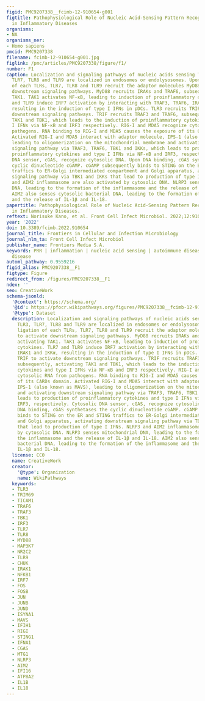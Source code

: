 ```yaml
---
figid: PMC9207338__fcimb-12-910654-g001
figtitle: Pathophysiological Role of Nucleic Acid-Sensing Pattern Recognition Receptors
  in Inflammatory Diseases
organisms:
- NA
organisms_ner:
- Homo sapiens
pmcid: PMC9207338
filename: fcimb-12-910654-g001.jpg
figlink: /pmc/articles/PMC9207338/figure/f1/
number: F1
caption: Localization and signaling pathways of nucleic acids sensing TLRs. TLR3,
  TLR7, TLR8 and TLR9 are localized in endosomes or endolysosomes. Upon ligands ligation
  of each TLRs, TLR7, TLR8 and TLR9 recruit the adaptor molecules MyD88 to activate
  downstream signaling pathways. MyD88 recruits IRAKs and TRAF6, subsequently activating
  TAK1. TAK1 activates NF-κB, leading to induction of proinflammatory cytokines. TLR7
  and TLR9 induce IRF7 activation by interacting with TRAF3, TRAF6, IRAK1 and IKKα,
  resulting in the induction of type I IFNs in pDCs. TLR3 recruits TRIF to activate
  downstream signaling pathways. TRIF recruits TRAF3 and TRAF6, subsequently, activating
  TAK1 and TBK1, which leads to the induction of proinflammatory cytokines and type
  I IFNs via NF-κB and IRF3 respectively. RIG-I and MDA5 recognize cytosolic RNA from
  pathogens. RNA binding to RIG-I and MDA5 causes the exposure of its CARDs domain.
  Activated RIG-I and MDA5 interact with adaptor molecule, IPS-1 (also known as MAVS),
  leading to oligomerization on the mitochondrial membrane and activating downstream
  signaling pathway via TRAF3, TRAF6, TBK1 and IKKs, which leads to production of
  proinflammatory cytokines and type I IFNs via NF-κB and IRF3, respectively. Cytosolic
  DNA sensor, cGAS, recognize cytosolic DNA. Upon DNA binding, cGAS synthetases the
  cyclic dinucleotide cGAMP. cGAMP subsequently binds to STING on the ER and STING
  traffics to ER-Golgi intermediated compartment and Golgi apparatus, activating downstream
  signaling pathway via TBK1 and IKKs that lead to production of type I IFNs. NLRP3
  and AIM2 inflammasome are also activated by cytosolic DNA. NLRP3 senses mitochondrial
  DNA, leading to the formation of the inflammasome and the release of IL-1β and IL-18.
  AIM2 also senses cytosolic bacterial DNA, leading to the formation of the inflammasome
  and the release of IL-1β and IL-18.
papertitle: Pathophysiological Role of Nucleic Acid-Sensing Pattern Recognition Receptors
  in Inflammatory Diseases.
reftext: Norisuke Kano, et al. Front Cell Infect Microbiol. 2022;12:910654.
year: '2022'
doi: 10.3389/fcimb.2022.910654
journal_title: Frontiers in Cellular and Infection Microbiology
journal_nlm_ta: Front Cell Infect Microbiol
publisher_name: Frontiers Media S.A.
keywords: PRR | inflammation | nucleic acid sensing | autoimmune disease | autoinflammatory
  disease
automl_pathway: 0.9559216
figid_alias: PMC9207338__F1
figtype: Figure
redirect_from: /figures/PMC9207338__F1
ndex: ''
seo: CreativeWork
schema-jsonld:
  '@context': https://schema.org/
  '@id': https://pfocr.wikipathways.org/figures/PMC9207338__fcimb-12-910654-g001.html
  '@type': Dataset
  description: Localization and signaling pathways of nucleic acids sensing TLRs.
    TLR3, TLR7, TLR8 and TLR9 are localized in endosomes or endolysosomes. Upon ligands
    ligation of each TLRs, TLR7, TLR8 and TLR9 recruit the adaptor molecules MyD88
    to activate downstream signaling pathways. MyD88 recruits IRAKs and TRAF6, subsequently
    activating TAK1. TAK1 activates NF-κB, leading to induction of proinflammatory
    cytokines. TLR7 and TLR9 induce IRF7 activation by interacting with TRAF3, TRAF6,
    IRAK1 and IKKα, resulting in the induction of type I IFNs in pDCs. TLR3 recruits
    TRIF to activate downstream signaling pathways. TRIF recruits TRAF3 and TRAF6,
    subsequently, activating TAK1 and TBK1, which leads to the induction of proinflammatory
    cytokines and type I IFNs via NF-κB and IRF3 respectively. RIG-I and MDA5 recognize
    cytosolic RNA from pathogens. RNA binding to RIG-I and MDA5 causes the exposure
    of its CARDs domain. Activated RIG-I and MDA5 interact with adaptor molecule,
    IPS-1 (also known as MAVS), leading to oligomerization on the mitochondrial membrane
    and activating downstream signaling pathway via TRAF3, TRAF6, TBK1 and IKKs, which
    leads to production of proinflammatory cytokines and type I IFNs via NF-κB and
    IRF3, respectively. Cytosolic DNA sensor, cGAS, recognize cytosolic DNA. Upon
    DNA binding, cGAS synthetases the cyclic dinucleotide cGAMP. cGAMP subsequently
    binds to STING on the ER and STING traffics to ER-Golgi intermediated compartment
    and Golgi apparatus, activating downstream signaling pathway via TBK1 and IKKs
    that lead to production of type I IFNs. NLRP3 and AIM2 inflammasome are also activated
    by cytosolic DNA. NLRP3 senses mitochondrial DNA, leading to the formation of
    the inflammasome and the release of IL-1β and IL-18. AIM2 also senses cytosolic
    bacterial DNA, leading to the formation of the inflammasome and the release of
    IL-1β and IL-18.
  license: CC0
  name: CreativeWork
  creator:
    '@type': Organization
    name: WikiPathways
  keywords:
  - TLR3
  - TRIM69
  - TICAM1
  - TRAF6
  - TRAF3
  - TBK1
  - IRF3
  - TLR7
  - TLR8
  - MYD88
  - MAP3K7
  - NR2C2
  - TLR9
  - CHUK
  - IRAK1
  - NFKB1
  - IRF7
  - FOS
  - FOSB
  - JUN
  - JUNB
  - JUND
  - ISYNA1
  - MAVS
  - IFIH1
  - RIGI
  - STING1
  - IFNA1
  - CGAS
  - MTG1
  - NLRP3
  - AIM2
  - IFI16
  - ATP8A2
  - IL1B
  - IL18
---
```

